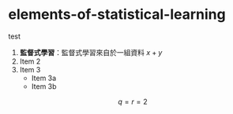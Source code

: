# elements-of-statistical-learning

test

1. **監督式學習**：監督式學習來自於一組資料 $x+y$ 
2. Item 2
3. Item 3
    + Item 3a
    + Item 3b

$$q=r=2$$
